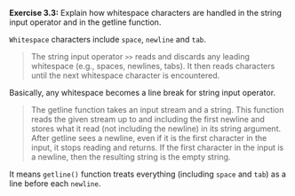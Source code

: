 **Exercise 3.3:** Explain how whitespace characters are handled in the string input operator and in the getline function.

```Whitespace``` characters include ```space```, ```newline``` and ```tab```.

>The string input operator ```>>``` reads and discards any leading whitespace (e.g., spaces, newlines, tabs). It then reads characters until the next whitespace character is encountered.

Basically, any whitespace becomes a line break for string input operator.

>The getline function takes an input stream and a string. This function reads the given stream up to and including the first newline and stores what it read (not including the newline) in its string argument. After getline sees a newline, even if it is the first character in the input, it stops reading and returns. If the first character in the input is a newline, then the resulting string is the empty string.

It means ```getline()``` function treats everything (including ```space``` and ```tab```) as a line before each ```newline```.